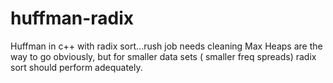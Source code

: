 # huffman-radix
Huffman in c++ with radix sort...rush job needs cleaning
Max Heaps are the way to go obviously, but for smaller data sets ( smaller freq spreads) radix sort should perform adequately. 
